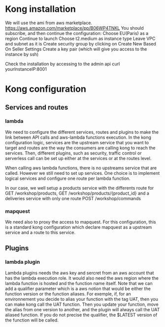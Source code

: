 # Kong installation
We will use the ami from aws marketplace. https://aws.amazon.com/marketplace/pp/B06WP4TNKL
You should subscribe, and then continue the configuration:
  Choose EU(Paris) as a region
Continue to launch
  Choose t2.medium as instance type
  Leave VPC and subnet as it is
  Create security group by clicking on Create New Based On Seller Settings
  Create a key pair (which will give you access to the instance by ssh)
  
Check the installation by accessing to the admin api
curl yourInstanceIP:8001

# Kong configuration

## Services and routes
### lambda
We need to configure the different services, routes and plugins to make the link between API calls and aws-lambda functions execution.
In the kong configuration logic, services are the upstream service that you want to target and routes are the way the consumers are calling kong to reach the services.
Then, different plugins, such as security, traffic control or serverless call can be set up either at the services or at the routes level.

When calling aws lambda functions, there is no upstreams service that are called. However we still need to set up services.
One choice is to implement logical services and configure one route per lambda function.

In our case, we well setup a products service with the differents route for GET /workshop/products,  GET /workshop/products/{product_id} and a deliveries service with only one route POST /workshop/commands

### mapquest
We need also to proxy the access to mapquest.
For this configuration, this is a standard kong configuration which declare mapquest as a upstream service and a route to this service.

## Plugins
### lambda plugin
Lambda plugins needs the aws key and sercret from an aws account that has the lambda execution role.
It would also need the aws region where the lambda function is hosted and the function name itself.
Note that we can add a qualifier parameter which is a aws notion that would be either the function version or the function aliases.
For exemple, if, for an environnement you decide to alias your function with the tag UAT, then you can make kong call the UAT function. Then you update your function, move the alias from one version to another, and the plugin will always call the UAT aliased function. If you do not precise the qualifier, the $LATEST version of the function will be called.


